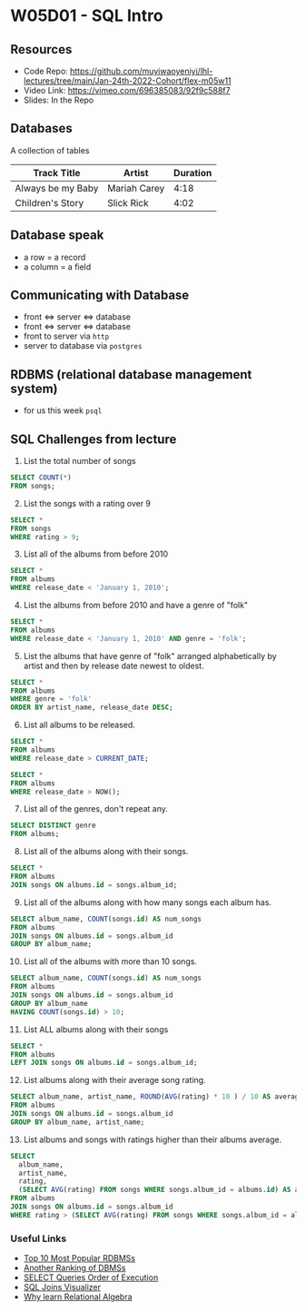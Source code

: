 # W05D01 - SQL Intro

## Resources

 - Code Repo: https://github.com/muyiwaoyeniyi/lhl-lectures/tree/main/Jan-24th-2022-Cohort/flex-m05w11
 - Video Link: https://vimeo.com/696385083/92f9c588f7
 - Slides: In the Repo

## Databases

A collection of tables


|  Track Title | Artist | Duration |
| ------------ | ------ | -------- |
|  Always be my Baby | Mariah Carey | 4:18 |
| Children's Story | Slick Rick | 4:02 |

## Database speak
- a row = a record
- a column = a field


## Communicating with Database
- front <=> server <=> database
- front <=> server <=> database
- front to server via `http`
- server to database via `postgres`

## RDBMS (relational database management system)
 - for us this week `psql`


## SQL Challenges from lecture

1. List the total number of songs

```sql
SELECT COUNT(*)
FROM songs;
```

2. List the songs with a rating over 9

```sql
SELECT *
FROM songs
WHERE rating > 9;
```

3. List all of the albums from before 2010

```sql
SELECT *
FROM albums
WHERE release_date < 'January 1, 2010';
```

4. List the albums from before 2010 and have a genre of "folk"

```sql
SELECT *
FROM albums
WHERE release_date < 'January 1, 2010' AND genre = 'folk';
```

5. List the albums that have genre of "folk" arranged alphabetically by artist and then by release date newest to oldest.

```sql
SELECT *
FROM albums
WHERE genre = 'folk'
ORDER BY artist_name, release_date DESC;
```

6. List all albums to be released.

```sql
SELECT *
FROM albums
WHERE release_date > CURRENT_DATE;

SELECT *
FROM albums
WHERE release_date > NOW();
```

7. List all of the genres, don't repeat any.

```sql
SELECT DISTINCT genre
FROM albums;
```

8. List all of the albums along with their songs.

```sql
SELECT *
FROM albums
JOIN songs ON albums.id = songs.album_id;

```

9. List all of the albums along with how many songs each album has.

```sql
SELECT album_name, COUNT(songs.id) AS num_songs
FROM albums
JOIN songs ON albums.id = songs.album_id
GROUP BY album_name;

```

10. List all of the albums with more than 10 songs.

```sql
SELECT album_name, COUNT(songs.id) AS num_songs
FROM albums
JOIN songs ON albums.id = songs.album_id
GROUP BY album_name
HAVING COUNT(songs.id) > 10;
```

11. List ALL albums along with their songs
```sql
SELECT *
FROM albums
LEFT JOIN songs ON albums.id = songs.album_id;
```

12. List albums along with their average song rating.
```sql
SELECT album_name, artist_name, ROUND(AVG(rating) * 10 ) / 10 AS average_rating
FROM albums
JOIN songs ON albums.id = songs.album_id
GROUP BY album_name, artist_name;
```

13. List albums and songs with ratings higher than their albums average.
```sql
SELECT
  album_name,
  artist_name,
  rating,
  (SELECT AVG(rating) FROM songs WHERE songs.album_id = albums.id) AS album_average
FROM albums
JOIN songs ON albums.id = songs.album_id
WHERE rating > (SELECT AVG(rating) FROM songs WHERE songs.album_id = albums.id);

```

### Useful Links
- [Top 10 Most Popular RDBMSs](https://www.c-sharpcorner.com/article/what-are-the-most-popular-relational-databases/)
- [Another Ranking of DBMSs](https://db-engines.com/en/ranking)
- [SELECT Queries Order of Execution](https://sqlbolt.com/lesson/select_queries_order_of_execution)
- [SQL Joins Visualizer](https://sql-joins.leopard.in.ua/)
- [Why learn Relational Algebra](https://dba.stackexchange.com/questions/111487/what-are-the-practical-reasons-behind-learning-relational-algebra)